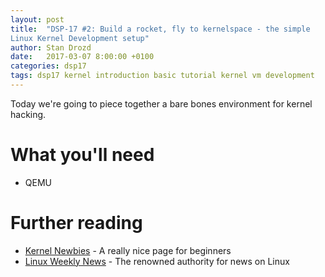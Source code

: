 ```yaml
---
layout: post
title:  "DSP-17 #2: Build a rocket, fly to kernelspace - the simple
Linux Kernel Development setup"
author: Stan Drozd
date:   2017-03-07 8:00:00 +0100
categories: dsp17
tags: dsp17 kernel introduction basic tutorial kernel vm development 
---
```

Today we're going to piece together a bare bones
environment for kernel hacking.

# What you'll need
* QEMU

# Further reading
* [Kernel Newbies](https://kernelnewbies.org/) - A really nice page for
  beginners
* [Linux Weekly News](https://lwn.net/) - The renowned authority for news on
  Linux
